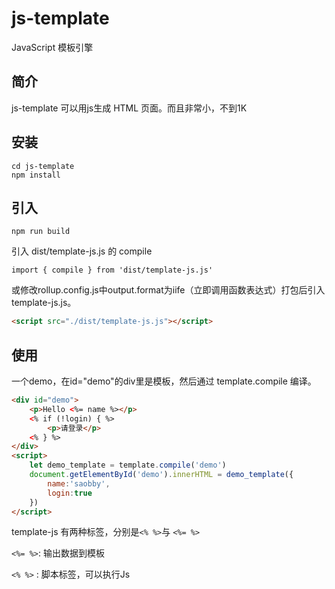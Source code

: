 # js-template
JavaScript 模板引擎

## 简介

js-template 可以用js生成 HTML 页面。而且非常小，不到1K

## 安装

```
cd js-template
npm install
```

## 引入

```
npm run build
```

引入 dist/template-js.js 的 compile

```
import { compile } from 'dist/template-js.js'
```

或修改rollup.config.js中output.format为iife（立即调用函数表达式）打包后引入template-js.js。
```html
<script src="./dist/template-js.js"></script>
```

## 使用

一个demo，在id="demo"的div里是模板，然后通过 template.compile 编译。
```html
<div id="demo">
    <p>Hello <%= name %></p>
    <% if (!login) { %>
        <p>请登录</p>    
    <% } %>
</div>
<script>
    let demo_template = template.compile('demo')
    document.getElementById('demo').innerHTML = demo_template({
        name:'saobby',
        login:true
    })
</script>
```

template-js 有两种标签，分别是`<% %>`与 `<%= %>`

`<%= %>`: 输出数据到模板

`<% %>` : 脚本标签，可以执行Js

